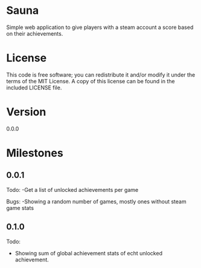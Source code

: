 Sauna
=====

Simple web application to give players with a steam account a score based on their achievements.


License
=======

This code is free software; you can redistribute it and/or modify it under the terms of the MIT License. A copy of this license can be found in the included LICENSE file.

Version
=======

0.0.0

Milestones
==========

0.0.1
-----

Todo:
-Get a list of unlocked achievements per game

Bugs:
-Showing a random number of games, mostly ones without steam game stats

0.1.0
-----

Todo:
- Showing sum of global achievement stats of echt unlocked achievement.